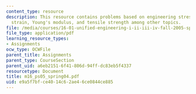 ```yaml
---
content_type: resource
description: This resource contains problems based on engineering stress vs. engineering
  strain, Young's modulus, and tensile strength among other topics.
file: /media/courses/16-01-unified-engineering-i-ii-iii-iv-fall-2005-spring-2006/e9a5f7bfce4014c62ae46ce0844ce885_m16_ps05_spring04.pdf
file_type: application/pdf
learning_resource_types:
- Assignments
ocw_type: OCWFile
parent_title: Assignments
parent_type: CourseSection
parent_uid: a6eb2151-6f41-806d-94ff-dc83eb5f4337
resourcetype: Document
title: m16_ps05_spring04.pdf
uid: e9a5f7bf-ce40-14c6-2ae4-6ce0844ce885
---
```

